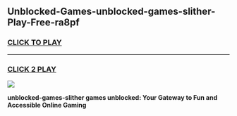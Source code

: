 
## Unblocked-Games-unblocked-games-slither-Play-Free-ra8pf
<h3>
<a href="https://premium76.site?title=unblocked-games-slither&ref=23A">CLICK TO PLAY</a></h3>
<hr>

<h3>
<a href="https://premium76.site?title=unblocked-games-slither&ref=23A">CLICK 2 PLAY</a>
  
</h3>

<a href="https://premium76.site?title=unblocked-games-slither&ref=23A"><img src="https://clearcache.store/games.png"></a>


**unblocked-games-slither games unblocked: Your Gateway to Fun and Accessible Online Gaming**
